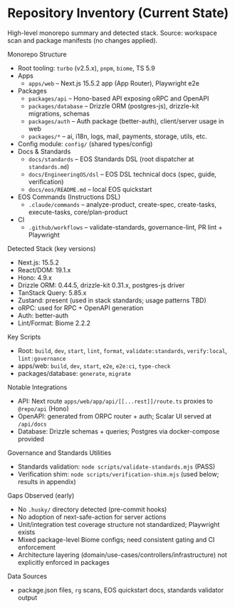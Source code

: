 # Repository Inventory (Current State)

High-level monorepo summary and detected stack. Source: workspace scan and package manifests (no changes applied).

Monorepo Structure
- Root tooling: `turbo` (v2.5.x), `pnpm`, `biome`, TS 5.9
- Apps
  - `apps/web` – Next.js 15.5.2 app (App Router), Playwright e2e
- Packages
  - `packages/api` – Hono-based API exposing oRPC and OpenAPI
  - `packages/database` – Drizzle ORM (postgres-js), drizzle-kit migrations, schemas
  - `packages/auth` – Auth package (better-auth), client/server usage in web
  - `packages/*` – ai, i18n, logs, mail, payments, storage, utils, etc.
- Config module: `config/` (shared types/config)
- Docs & Standards
  - `docs/standards` – EOS Standards DSL (root dispatcher at `standards.md`)
  - `docs/EngineeringOS/dsl` – EOS DSL technical docs (spec, guide, verification)
  - `docs/eos/README.md` – local EOS quickstart
- EOS Commands (Instructions DSL)
  - `.claude/commands` – analyze-product, create-spec, create-tasks, execute-tasks, core/plan-product
- CI
  - `.github/workflows` – validate-standards, governance-lint, PR lint + Playwright

Detected Stack (key versions)
- Next.js: 15.5.2
- React/DOM: 19.1.x
- Hono: 4.9.x
- Drizzle ORM: 0.44.5, drizzle-kit 0.31.x, postgres-js driver
- TanStack Query: 5.85.x
- Zustand: present (used in stack standards; usage patterns TBD)
- oRPC: used for RPC + OpenAPI generation
- Auth: better-auth
- Lint/Format: Biome 2.2.2

Key Scripts
- Root: `build`, `dev`, `start`, `lint`, `format`, `validate:standards`, `verify:local`, `lint:governance`
- apps/web: `build`, `dev`, `start`, `e2e`, `e2e:ci`, `type-check`
- packages/database: `generate`, `migrate`

Notable Integrations
- API: Next route `apps/web/app/api/[[...rest]]/route.ts` proxies to `@repo/api` (Hono)
- OpenAPI: generated from ORPC router + auth; Scalar UI served at `/api/docs`
- Database: Drizzle schemas + queries; Postgres via docker-compose provided

Governance and Standards Utilities
- Standards validation: `node scripts/validate-standards.mjs` (PASS)
- Verification shim: `node scripts/verification-shim.mjs` (used below; results in appendix)

Gaps Observed (early)
- No `.husky/` directory detected (pre-commit hooks)
- No adoption of next-safe-action for server actions
- Unit/integration test coverage structure not standardized; Playwright exists
- Mixed package-level Biome configs; need consistent gating and CI enforcement
- Architecture layering (domain/use-cases/controllers/infrastructure) not explicitly enforced in packages

Data Sources
- package.json files, `rg` scans, EOS quickstart docs, standards validator output

